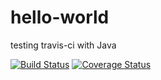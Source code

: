 # hello-world
testing travis-ci with Java

[![Build Status](https://travis-ci.org/chemdrew/hello-world.svg)](https://travis-ci.org/chemdrew/hello-world)
[![Coverage Status](https://img.shields.io/coveralls/chemdrew/hello-world.svg)](https://coveralls.io/github/chemdrew/hello-world)

